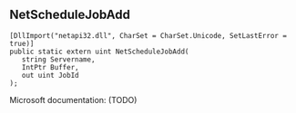 ## NetScheduleJobAdd

```
[DllImport("netapi32.dll", CharSet = CharSet.Unicode, SetLastError = true)]
public static extern uint NetScheduleJobAdd(
   string Servername,
   IntPtr Buffer,
   out uint JobId
);
```

Microsoft documentation: (TODO)
